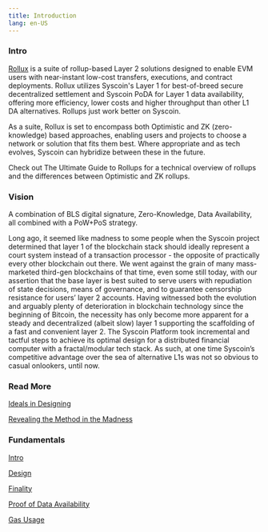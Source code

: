 ```yaml
---
title: Introduction 
lang: en-US
---
```


### Intro

[Rollux](Rollux-Intro.md) is a suite of rollup-based Layer 2 solutions designed to enable EVM users with near-instant low-cost transfers, executions, and contract deployments. Rollux utilizes Syscoin's Layer 1 for best-of-breed secure decentralized settlement and Syscoin PoDA for Layer 1 data availability, offering more efficiency, lower costs and higher throughput than other L1 DA alternatives. Rollups just work better on Syscoin.

As a suite, Rollux is set to encompass both Optimistic and ZK (zero-knowledge) based approaches, enabling users and projects to choose a network or solution that fits them best. Where appropriate and as tech evolves, Syscoin can hybridize between these in the future.

Check out The Ultimate Guide to Rollups for a technical overview of rollups and the differences between Optimistic and ZK rollups.

### Vision

A combination of BLS digital signature, Zero-Knowledge, Data Availability, all combined with a PoW+PoS strategy.

Long ago, it seemed like madness to some people when the Syscoin project determined that layer 1 of the blockchain stack should ideally represent a court system instead of a transaction processor - the opposite of practically every other blockchain out there. We went against the grain of many mass-marketed third-gen blockchains of that time, even some still today, with our assertion that the base layer is best suited to serve users with repudiation of state decisions, means of governance, and to guarantee censorship resistance for users’ layer 2 accounts. Having witnessed both the evolution and arguably plenty of deterioration in blockchain technology since the beginning of Bitcoin, the necessity has only become more apparent for a steady and decentralized (albeit slow) layer 1 supporting the scaffolding of a fast and convenient layer 2. The Syscoin Platform took incremental and tactful steps to achieve its optimal design for a distributed financial computer with a fractal/modular tech stack. As such, at one time Syscoin’s competitive advantage over the sea of alternative L1s was not so obvious to casual onlookers, until now.

### Read More
[Ideals in Designing](https://jsidhu.medium.com/blockchain-idealisms-b61c5781ddc3) 

[Revealing the Method in the Madness](https://syscoin.org/news/revealing-the-method-in-the-madness)


### Fundamentals 

 [Intro](Rollux-Intro.md)

 [Design](Design.md) 

 [Finality](Finality.md) 

 [Proof of Data Availability](PoDa.md) 

 [Gas Usage](Gas.md) 

